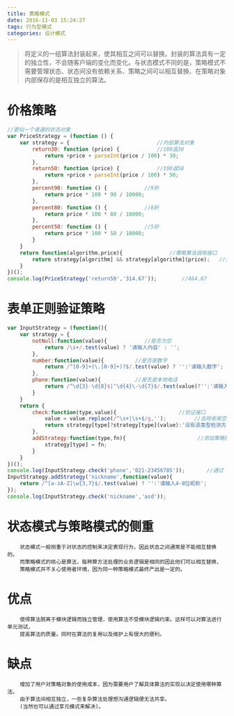 ```yaml
---
title: 策略模式
date: 2016-11-03 15:24:27
tags: 行为型模式
categories: 设计模式
---
```

>将定义的一组算法封装起来，使其相互之间可以替换。封装的算法具有一定的独立性，不会随客户端的变化而变化。与状态模式不同的是，策略模式不需要管理状态、状态间没有依赖关系、策略之间可以相互替换、在策略对象内部保存的是相互独立的算法。

<!--more-->
# 价格策略
```javascript
//更似一个普通的状态对象
var PriceStrategy = (function () {
    var strategy = {                            //内部算法对象
        return30: function (price) {            //100返30
            return +price + parseInt(price / 100) * 30;                 //+price转化为数字类型
        },
        return50: function (price) {            //100返50
            return +price + parseInt(price / 100) * 50;
        },
        percent90: function () {            //9折
            return price * 100 * 90 / 10000;
        },
        percent80: function () {            //8折
            return price * 100 * 80 / 10000;
        },
        percent50: function () {            //5折
            return price * 100 * 50 / 10000;
        }
    }
    return function(algorithm,price){               //策略算法调用接口
        return strategy[algorithm] && strategy[algorithm](price);   //如果算法存在则调用算法，否则返回false
    }
})();
console.log(PriceStrategy('return50','314.67'));        //464.67
```
# 表单正则验证策略
```javascript
var InputStrategy = (function(){
    var strategy = {
        notNull:function(value){            //是否为空
            return /\s+/.test(value) ? '请输入内容' : '';
        },
        number:function(value){          //是否是数字
            return /^[0-9]+(\.[0-9]+)?$/.test(value) ? '':'请输入数字';
        },
        phone:function(value){           //是否是本地电话
            return /^\d{3}-\d{8}$|^\d{4}\-\d{7}$/.test(value)?'':'请输入正确的电话号码';
        }
    }
    return {
        check:function(type,value){                    //验证接口
            value = value.replace(/^\s+|\s+$/g,'');         //去除收尾空白符
            return strategy[type]?strategy[type](value):'没有该类型检测方法';
        },
        addStrategy:function(type,fn){                       //添加策略接口方法
            strategy[type] = fn;
        }
    }
})();
console.log(InputStrategy.check('phone','021-23456785'));       //通过
InputStrategy.addStrategy('nickname',function(value){                    //拓展算法
    return /^[a-zA-Z]\w{3,7}$/.test(value) ? '':'请输入4-8位昵称';
});
console.log(InputStrategy.check('nickname','asd'));                     //请输入4-8位昵称
```
# 状态模式与策略模式的侧重
        状态模式一般侧重于对状态的控制来决定表现行为，因此状态之间通常是不能相互替换的。
        而策略模式的核心是算法，每种算方法处理的业务逻辑是相同的因此他们可以相互替换，
        策略模式并不关心使用者环境，因为同一种策略模式最终产出是一定的。 

# 优点
        使得算法脱离于模块逻辑而独立管理，使用算法不受模块逻辑约束。这样可以对算法进行单元测试，
        提高算法的质量。同时在算法的复用以及维护上有很大的便利。

# 缺点
        增加了用户对策略对象的使用成本，因为需要用户了解具体算法的实现以决定使用哪种算法。
        由于算法间相互独立，一些复杂算法处理想沟通逻辑便无法共享。
        (当然也可以通过享元模式来解决)。 